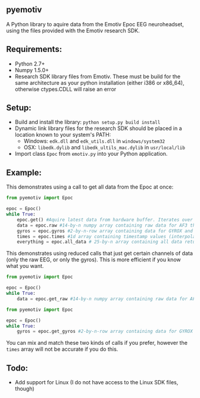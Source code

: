 pyemotiv
---------

A Python library to aquire data from the Emotiv Epoc EEG neuroheadset, using
the files provided with the Emotiv research SDK.

Requirements:
-------------
- Python 2.7+
- Numpy 1.5.0+
- Research SDK library files from Emotiv. These must be build for the same architecture as
your python installation (either i386 or x86_64), otherwise ctypes.CDLL will raise an error

Setup:
------
- Build and install the library: `python setup.py build install`
- Dynamic link library files for the research SDK should be placed in a 
location known to your system's PATH:
    - Windows: `edk.dll` and `edk_utils.dll` in `windows/system32`
    - OSX: `libedk.dylib` and `libedk_ultils_mac.dylib` in `usr/local/lib`
- Import class `Epoc` from `emotiv.py` into your Python application.

Example:
-------
This demonstrates using a call to get all data from the Epoc at once:

```python
from pyemotiv import Epoc

epoc = Epoc()
while True:
    epoc.get() #Aquire latest data from hardware buffer. Iterates over all channels
    data = epoc.raw #14-by-n numpy array containing raw data for AF3 through AF4
    gyros = epoc.gyros #2-by-n-row array containing data for GYROX and GYROY
    times = epoc.times #1d array containing timestamp values (interpolated)
    everything = epoc.all_data # 25-by-n array containing all data returned by emotiv
```
This demonstrates using reduced calls that just get certain channels of data
(only the raw EEG, or only the gyros). This is more efficient if you know what you want.
```python
from pyemotiv import Epoc

epoc = Epoc()
while True:
    data = epoc.get_raw #14-by-n numpy array containing raw data for AF3 through AF4
```

```python
from pyemotiv import Epoc

epoc = Epoc()
while True:
    gyros = epoc.get_gyros #2-by-n-row array containing data for GYROX and GYROY
```
You can mix and match these two kinds of calls if you prefer, however the `times`
array will not be accurate if you do this.

Todo:
------
- Add support for Linux (I do not have access to the Linux SDK files, though)